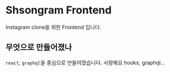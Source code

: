 # Shsongram Frontend

Instagram clone을 위한 Frontend 입니다.

## 무엇으로 만들어졌나

`react`, `graphql`을 중심으로 만들어졌습니다. 사랑해요 hooks, graphql...

